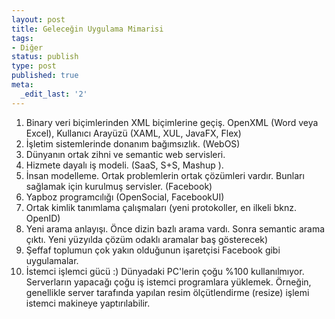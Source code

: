 ```yaml
---
layout: post
title: Geleceğin Uygulama Mimarisi
tags:
- Diğer
status: publish
type: post
published: true
meta:
  _edit_last: '2'
---
```

<ol>
	<li>Binary veri biçimlerinden XML biçimlerine geçiş. OpenXML (Word veya Excel), Kullanıcı Arayüzü (XAML, XUL, JavaFX, Flex)</li>
	<li>İşletim sistemlerinde donanım bağımsızlık. (WebOS)</li>
	<li>Dünyanın ortak zihni ve semantic web servisleri.</li>
	<li>Hizmete dayalı iş modeli. (SaaS, S+S, Mashup ).</li>
	<li>İnsan modelleme. Ortak problemlerin ortak çözümleri vardır. Bunları sağlamak için kurulmuş servisler. (Facebook)</li>
	<li>Yapboz programcılığı (OpenSocial, FacebookUI)</li>
	<li>Ortak kimlik tanımlama çalışmaları (yeni protokoller, en ilkeli bknz. OpenID)</li>
	<li>Yeni arama anlayışı. Önce dizin bazlı arama vardı. Sonra semantic arama çıktı. Yeni yüzyılda çözüm odaklı aramalar baş gösterecek)</li>
	<li>Şeffaf toplumun çok yakın olduğunun işaretçisi Facebook gibi uygulamalar.</li>
	<li>İstemci işlemci gücü :) Dünyadaki PC'lerin çoğu %100 kullanılmıyor. Serverların yapacağı çoğu
iş istemci programlara yüklemek. Örneğin, genellikle server tarafında
yapılan resim ölçütlendirme (resize) işlemi istemci makineye
yaptırılabilir.</li>
</ol>
